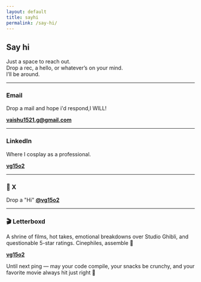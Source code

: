 ```yaml
---
layout: default
title: sayhi
permalink: /say-hi/
---
```


## Say hi

Just a space to reach out.  
Drop a rec, a hello, or whatever’s on your mind.  
I’ll be around.

---

### Email

Drop a mail and hope i'd respond,I WILL!

[**vaishu1521.g@gmail.com**](mailto:vaishu1521.g@gmail.com)

---

### LinkedIn

Where I cosplay as a professional.

[**vg15o2**](https://linkedin.com/in/vg15o2)

---

### 📸 X

Drop a "Hi"
[**@vg15o2**](https://instagram.com/vg15o2)

---

### 🎬 Letterboxd

A shrine of films, hot takes, emotional breakdowns over Studio Ghibli, and questionable 5-star ratings. Cinephiles, assemble 🎥

[**vg15o2**](https://letterboxd.com/vg15o2)


Until next ping — may your code compile, your snacks be crunchy, and your favorite movie always hit just right 🍿  
